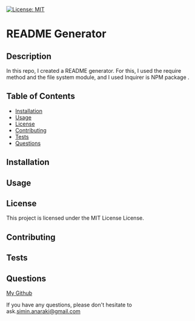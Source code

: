 [![License: MIT](https://img.shields.io/badge/License-MIT-yellow.svg)](https://opensource.org/licenses/MIT)
# README Generator
  
## Description
  In this repo, I created a README generator. For this, I used the require method and the file system module, and I used Inquirer is NPM package .

## Table of Contents
  - [Installation](#installation)
  - [Usage](#usage)
  - [License](#license)
  - [Contributing](#contributing)
  - [Tests](#tests)
  - [Questions](#questions)

## Installation
  

## Usage
  

## License
This project is licensed under the MIT License License.

## Contributing 
  

## Tests
  

## Questions
[My Github](https://github.com/SiminAnaraki "github page")

If you have any questions, please don't hesitate to ask.[simin.anaraki@gmail.com](mailto:simin.anaraki@gmail.com)
